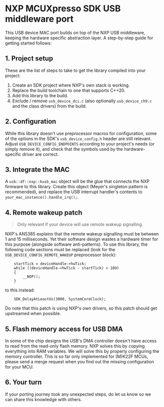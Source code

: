 # NXP MCUXpresso SDK USB middleware port

This USB device MAC port builds on top of the NXP USB middleware, keeping the hardware specific abstraction layer. A step-by-step guide for getting started follows:

## 1. Project setup

These are the list of steps to take to get the library compiled into your project:

1. Create an SDK project where NXP's own stack is working.
2. Replace the build toolchain to one that supports C++20.
3. Add this library to the build.
4. Exclude / remove `usb_device_dci.c` (also optionally `usb_device_ch9.c` and the class drivers) from the build.

## 2. Configuration

While this library doesn't use preprocessor macros for configuration,
some of the options in the SDK's `usb_device_config.h` header are still relevant.
Adjust `USB_DEVICE_CONFIG_ENDPOINTS` according to your project's needs (or simply remove it),
and check that the symbols used by the hardware-specific driver are correct.

## 3. Integrate the MAC

A `usb::df::nxp::kusb_mac` object will be the glue that connects the NXP firmware to this library.
Create this object (Meyer's singleton pattern is recommended),
and replace the USB interrupt handler's contents to `your_mac_instance().handle_irq();`.

## 4. Remote wakeup patch

> Only relevant if your device will use remote wakeup signalling.

NXP's AN5385 explains that the remote wakeup signalling must be between 1 and 15 milliseconds.
Yet their software design wastes a hardware timer for this purpose (alongside software anti-patterns).
To use this library, the following code sections must be replaced
(look for the `USB_DEVICE_CONFIG_REMOTE_WAKEUP` preprocessor block):
```
    startTick = deviceHandle->hwTick;
    while ((deviceHandle->hwTick - startTick) < 10U)
    {
        __NOP();
    }
```
to this instead:
```
    SDK_DelayAtLeastUs(3000, SystemCoreClock);
```
Do note that this patch is using NXP's own drivers, so this patch should get upstreamed when possible.

## 5. Flash memory access for USB DMA

In some of the chip designs the USB's DMA controller doesn't have access to read from the read-only flash memory.
NXP solves this by copying everything into RAM variables.
We will solve this by properly configuring the memory controller.
This is so far only implemented for (M)K22F MCUs,
please send a merge request when you find out the missing configuration for your MCU.

## 6. Your turn

If your porting journey took any unexpected steps, do let us know so we can share this knowledge with others.
